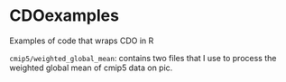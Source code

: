 # CDOexamples
Examples of code that wraps CDO in R

`cmip5/weighted_global_mean`: contains two files that I use to process the weighted global mean of cmip5 data on pic.
